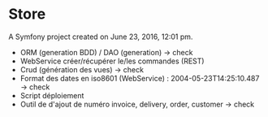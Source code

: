 Store
=====

A Symfony project created on June 23, 2016, 12:01 pm.

- ORM (generation BDD) / DAO (generation) -> check
- WebService créer/récupérer le/les commandes (REST)
- Crud (génération des vues) -> check
- Format des dates en iso8601 (WebService) : 2004-05-23T14:25:10.487 -> check
- Script déploiement
- Outil de d'ajout de numéro invoice, delivery, order, customer -> check